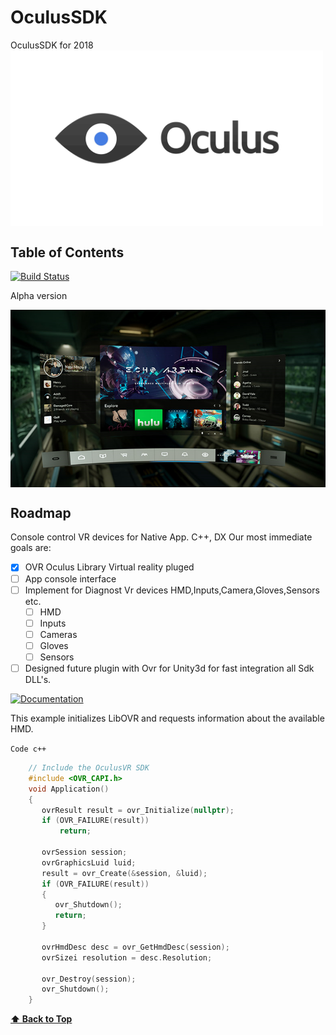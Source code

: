 # OculusSDK
OculusSDK for 2018
<img src="oculus.png" align="middle" width="500"/>
<a name="toc"></a>
## Table of Contents

[![Build Status](https://travis-ci.org/carla-simulator/carla.svg?branch=master)](https://github.com/Pangeae/OculusSDK)

Alpha version

<img src="CrateaPlatform.png" align="middle" width="1000"/>

Roadmap
-------

Console control VR devices for Native App. C++, DX
Our most immediate goals are:

- [x] OVR Oculus Library Virtual reality pluged
- [ ] App console interface
- [ ] Implement for Diagnost Vr devices HMD,Inputs,Camera,Gloves,Sensors etc.
   - [ ] HMD
   - [ ] Inputs
   - [ ] Cameras
   - [ ] Gloves
   - [ ] Sensors
- [ ] Designed future plugin with Ovr for Unity3d for fast integration all Sdk DLL's.

[![Documentation](https://readthedocs.org/projects/carla/badge/?version=latest)](https://github.com/Pangeae/OculusSDK)

This example initializes LibOVR and requests information about the available HMD.

`Code c++`

```cpp
	// Include the OculusVR SDK
	#include <OVR_CAPI.h>
	void Application()
	{
	   ovrResult result = ovr_Initialize(nullptr);
	   if (OVR_FAILURE(result))
	       return;

	   ovrSession session;
	   ovrGraphicsLuid luid;
	   result = ovr_Create(&session, &luid);
	   if (OVR_FAILURE(result))
	   {
	      ovr_Shutdown();
	      return;
	   }

	   ovrHmdDesc desc = ovr_GetHmdDesc(session);
	   ovrSizei resolution = desc.Resolution;

	   ovr_Destroy(session);
	   ovr_Shutdown();
	}
```

**[⬆ Back to Top](#table-of-contents)**
